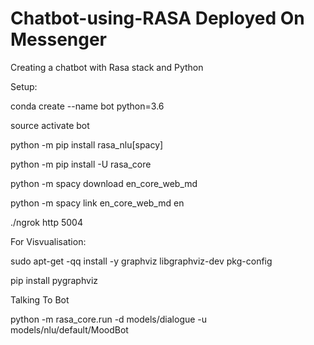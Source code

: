 # Chatbot-using-RASA Deployed On Messenger
Creating a chatbot with Rasa stack and Python

Setup:

conda create --name bot python=3.6

source activate bot

python -m pip install rasa_nlu[spacy]

python -m pip install -U rasa_core

python -m spacy download en_core_web_md

python -m spacy link en_core_web_md en

./ngrok http 5004

For Visvualisation:

sudo apt-get -qq install -y graphviz libgraphviz-dev pkg-config

pip install pygraphviz

Talking To Bot

python -m rasa_core.run -d models/dialogue -u models/nlu/default/MoodBot
